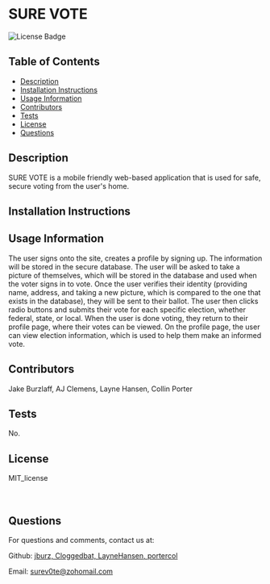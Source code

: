 # SURE VOTE

![License Badge](https://img.shields.io/badge/License-MIT_license-brightgreen)

## Table of Contents
* [Description](#description)
* [Installation Instructions](#installation)
* [Usage Information](#usage)
* [Contributors](#contributor)
* [Tests](#tests)
* [License](#license)
* [Questions](#questions)

## Description
SURE VOTE is a mobile friendly web-based application that is used for safe, secure voting from the user's home. 

## Installation Instructions


## Usage Information
The user signs onto the site, creates a profile by signing up. The information will be stored in the secure database. The user will be asked to take a picture of themselves, which will be stored in the database and used when the voter signs in to vote. Once the user verifies their identity (providing name, address, and taking a new picture, which is compared to the one that exists in the database), they will be sent to their ballot. The user then clicks radio buttons and submits their vote for each specific election, whether federal, state, or local. When the user is done voting, they return to their profile page, where their votes can be viewed. On the profile page, the user can view election information, which is used to help them make an informed vote. 

## Contributors
Jake Burzlaff, AJ Clemens, Layne Hansen, Collin Porter

## Tests 
No.

## License
MIT_license
<br><br>
<br>

## Questions

For questions and comments, contact us at:

Github: [jburz, Cloggedbat, LayneHansen, portercol](https://github.com/LayneHansen)

Email: surev0te@zohomail.com